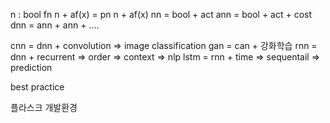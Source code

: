 n : bool fn 
n + af(x) = pn
n + af(x) 
nn = bool + act
ann = bool + act + cost
dnn = ann + ann + ....

cnn = dnn + convolution => image classification
gan = can + 강화학습
rnn = dnn + recurrent => order => context => nlp
lstm = rnn + time => sequentail => prediction

best practice 

플라스크 개발환경


